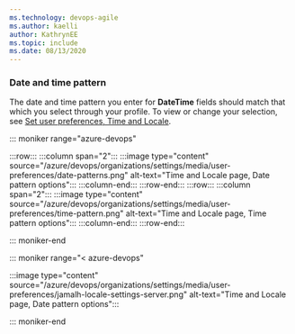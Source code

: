 ```yaml
---
ms.technology: devops-agile
ms.author: kaelli
author: KathrynEE
ms.topic: include
ms.date: 08/13/2020
---
```




### Date and time pattern  
 
The date and time pattern you enter for **DateTime** fields should match that which you select through your profile. To view or change your selection, see [Set user preferences, Time and Locale](/azure/devops/organizations/settings/set-your-preferences.md).

::: moniker range="azure-devops"  

:::row:::
   :::column span="2":::
      :::image type="content" source="/azure/devops/organizations/settings/media/user-preferences/date-patterns.png" alt-text="Time and Locale page, Date pattern options":::
   :::column-end:::
:::row-end:::
:::row:::
   :::column span="2":::
      :::image type="content" source="/azure/devops/organizations/settings/media/user-preferences/time-pattern.png" alt-text="Time and Locale page, Time pattern options":::
   :::column-end:::
:::row-end:::

::: moniker-end 

::: moniker range="< azure-devops"  

:::image type="content" source="/azure/devops/organizations/settings/media/user-preferences/jamalh-locale-settings-server.png" alt-text="Time and Locale page, Date pattern options":::

::: moniker-end 
